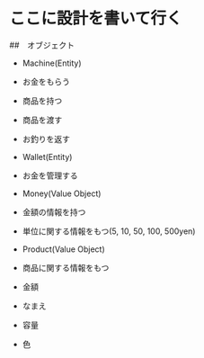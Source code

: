 # ここに設計を書いて行く

##　オブジェクト
- Machine(Entity)
 - お金をもらう
 - 商品を持つ
 - 商品を渡す
 - お釣りを返す

- Wallet(Entity)
 - お金を管理する

- Money(Value Object)
 - 金額の情報を持つ
 - 単位に関する情報をもつ(5, 10, 50, 100, 500yen)

- Product(Value Object)
 - 商品に関する情報をもつ
  - 金額
  - なまえ
  - 容量
  - 色

